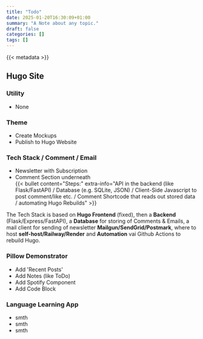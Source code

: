 ```yaml
---
title: "Todo"
date: 2025-01-20T16:30:09+01:00
summary: "A Note about any topic."
draft: false
categories: []
tags: []
---
```


{{< metadata >}}

## Hugo Site

### Utility
- None

### Theme
- Create Mockups
- Publish to Hugo Website

### Tech Stack / Comment / Email
- Newsletter with Subscription
- Comment Section underneath \
{{< bullet content="Steps:" extra-info="API in the backend (like Flask/FastAPI) / Database (e.g. SQLite, JSON) / Client-Side Javascript to post comment/like etc. / Comment Shortcode that reads out stored data / automating Hugo Rebuilds" >}}

The Tech Stack is based on **Hugo Frontend** (fixed), then a **Backend** (Flask/Express/FastAPI), a **Database** for storing of Comments & Emails, a mail client for sending of newsletter **Mailgun/SendGrid/Postmark**, where to host **self-host/Railway/Render** and **Automation** vai Github Actions to rebuild Hugo.


### Pillow Demonstrator
- Add 'Recent Posts'
- Add Notes (like ToDo)
- Add Spotify Component
- Add Code Block

### Language Learning App
- smth
- smth
- smth

